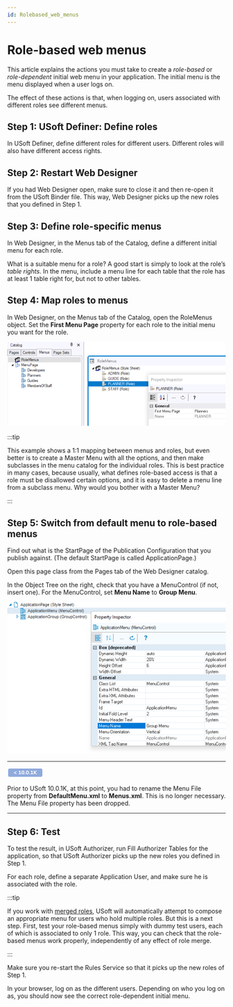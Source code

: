 ```yaml
---
id: Rolebased_web_menus
---
```


# Role-based web menus

This article explains the actions you must take to create a *role-based* or *role-dependent* initial web menu in your application. The initial menu is the menu displayed when a user logs on.

The effect of these actions is that, when logging on, users associated with different roles see different menus.

## Step 1: USoft Definer: Define roles

In USoft Definer, define different roles for different users. Different roles will also have different access rights.

## Step 2: Restart Web Designer

If you had Web Designer open, make sure to close it and then re-open it from the USoft Binder file. This way, Web Designer picks up the new roles that you defined in Step 1.

## Step 3: Define role-specific menus

In Web Designer, in the Menus tab of the Catalog, define a different initial menu for each role.

What is a suitable menu for a role? A good start is simply to look at the role’s *table rights*. In the menu, include a menu line for each table that the role has at least 1 table right for, but not to other tables.

## Step 4: Map roles to menus

In Web Designer, on the Menus tab of the Catalog, open the RoleMenus object. Set the **First Menu Page** property for each role to the initial menu you want for the role.

![](./assets/9c6742ff-c4da-49ba-bf8e-f8a796042fba.png)


:::tip

This example shows a 1:1 mapping between menus and roles, but even better is to create a Master Menu with all the options, and then make subclasses in the menu catalog for the individual roles. This is best practice in many cases, because usually, what defines role-based access is that a role must be disallowed certain options, and it is easy to delete a menu line from a subclass menu. Why would you bother with a Master Menu?

:::

## Step 5: Switch from default menu to role-based menus

Find out what is the StartPage of the Publication Configuration that you publish against. (The default StartPage is called ApplicationPage.)

Open this page class from the Pages tab of the Web Designer catalog.

In the Object Tree on the right, check that you have a MenuControl (if not, insert one). For the MenuControl, set **Menu Name** to **Group Menu**.

![](./assets/20a7263b-9f7d-4ab3-b798-73f533fa97d5.png)

----

![](./assets/422f3c41-8f2c-4f1c-9eb8-22ba267c07ce.png)



Prior to USoft 10.0.1K, at this point, you had to rename the Menu File property from **DefaultMenu.xml** to **Menus.xml**. This is no longer necessary. The Menu File property has been dropped.

----

## Step 6: Test

To test the result, in USoft Authorizer, run Fill Authorizer Tables for the application, so that USoft Authorizer picks up the new roles you defined in Step 1.

For each role, define a separate Application User, and make sure he is associated with the role.


:::tip

If you work with [merged roles](/docs/Authorisation_and_access/Introducing_USoft_authorisation/Merged_roles.md), USoft will automatically attempt to compose an appropriate menu for users who hold multiple roles. But this is a next step. First, test your role-based menus simply with dummy test users, each of which is associated to only 1 role. This way, you can check that the role-based menus work properly, independently of any effect of role merge.

:::

Make sure you re-start the Rules Service so that it picks up the new roles of Step 1.

In your browser, log on as the different users. Depending on who you log on as, you should now see the correct role-dependent initial menu.